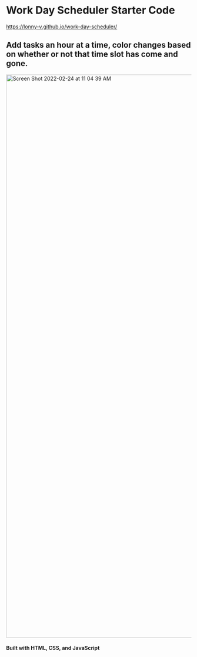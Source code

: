 # Work Day Scheduler Starter Code

https://lonny-v.github.io/work-day-scheduler/

## Add tasks an hour at a time, color changes based on whether or not that time slot has come and gone.

<img width="1529" alt="Screen Shot 2022-02-24 at 11 04 39 AM" src="https://user-images.githubusercontent.com/86137077/155582087-48d45c40-e9ec-48cb-aed9-f3f392547dbb.png">



#### Built with HTML, CSS, and JavaScript
